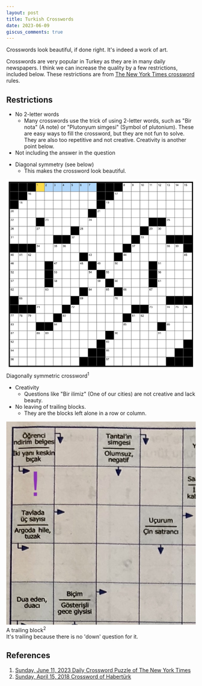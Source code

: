 ```yaml
---
layout: post
title: Turkish Crosswords
date: 2023-06-09
giscus_comments: true
---
```


Crosswords look beautiful, if done right. It's indeed a work of art.

Crosswords are very popular in Turkey as they are in many daily newspapers. I think we can increase the quality by a few restrictions, included below. These restrictions are from [The New York Times crossword](https://www.nytimes.com/crosswords) rules.

## Restrictions

- No 2-letter words
    - Many crosswords use the trick of using 2-letter words, such as "Bir nota" (A note) or "Plutonyum simgesi" (Symbol of plutonium). These are easy ways to fill the crossword, but they are not fun to solve. They are also too repetitive and not creative. Creativity is another point below.
- Not including the answer in the question
<!-- should include an example here -->
- Diagonal symmetry (see below)
    - This makes the crossword look beautiful.

<div class="row">
    <div class="col-md-6">
        <img src="/puzzles/images/symmetric.png" title="symmetric" class="img-fluid rounded z-depth-1">
    </div>
    <div class="caption">
        Diagonally symmetric crossword<sup>1</sup>
    </div>
</div>

- Creativity
    - Questions like "Bir ilimiz" (One of our cities) are not creative and lack beauty.
- No leaving of trailing blocks.
    - They are the blocks left alone in a row or column.

<div class="row">
    <div class="col-md-6">
        <img src="/puzzles/images/trailing.jpg" title="trailing" class="img-fluid rounded z-depth-1">
    </div>
    <div class="caption">
        A trailing block<sup>2</sup><br>
        It's trailing because there is no 'down' question for it.
    </div>
</div>

<!-- continue with the restrictions -->

## References

1. [Sunday, June 11, 2023 Daily Crossword Puzzle of The New York Times](https://www.nytimes.com/crosswords/game/daily/2023/06/11)
2. [Sunday, April 15, 2018 Crossword of Habertürk](https://kalustsalcioglu.com/2018/04/15/15-nisan-2018-haberturk-gazetesi-cengel-bulmaca-fotograftaki-oyuncu/)